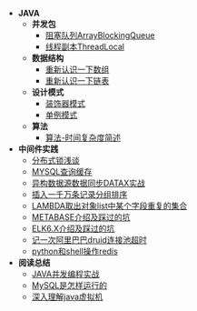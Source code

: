 - **JAVA**
    - **并发包**
        - [阻塞队列ArrayBlockingQueue](JAVA/ArrayBlockingQueue.md)
        - [线程副本ThreadLocal](JAVA/ThreadLocal.md)
    - **数据结构**
        - [重新认识一下数组](JAVA/Array.md)
        - [重新认识一下链表](JAVA/LinkedList.md)
    - **设计模式**
        - [装饰器模式](PATTERN/Decorator.md)  
        - [单例模式](JAVA/singleton.md)
    - **算法**
        - [算法-时间复杂度简述](JAVA/AlgorithmicComplexity.md)
- **中间件实践**
    - [分布式锁浅谈](JAVA/DISTRIBUTEDLOCK.md)  
    - [MYSQL查询缓存](RECORD/MYSQLCACHERECORD.md)
    - [异构数据源数据同步DATAX实战](RECORD/DATAXRECORD.md)
    - [插入一千万条记录分组排序](RECORD/DATAFORKJOIN.md)
    - [LAMBDA取出对象list中某个字段重复的集合](RECORD/FETCHDUPLICATESET-LAMBDA.md)
    - [METABASE介绍及踩过的坑](RECORD/METABASERECORD.md)
    - [ELK6.X介绍及踩过的坑](RECORD/ELKRECORD.md)
    - [记一次阿里巴巴druid连接池超时](RECORD/DRUIDTIMEOUTRECORD.md)
    - [python和shell操作redis](RECORD/PYTHONORSHELLCALLREDIS.md)  
- **阅读总结**
    - [JAVA并发编程实战](READING/CONCURRENTPROGAMMING.md)
    - [MySQL是怎样运行的](READING/MYSQLPRINCIPLE.md)
    - [深入理解java虚拟机](READING/JAVAVIRTUALMACHINE.md)
  